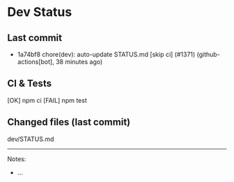 # Dev Status

## Last commit
- 1a74bf8 chore(dev): auto-update STATUS.md [skip ci] (#1371) (github-actions[bot], 38 minutes ago)
## CI & Tests
[OK] npm ci
[FAIL] npm test

## Changed files (last commit)
dev/STATUS.md

---
Notes:
- ...
